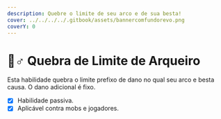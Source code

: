 ```yaml
---
description: Quebre o limite de seu arco e de sua besta!
cover: ../../../../.gitbook/assets/bannercomfundorevo.png
coverY: 0
---
```


# 🧗♂ Quebra de Limite de Arqueiro

Esta habilidade quebra o limite prefixo de dano no qual seu arco e besta causa. O dano adicional é fixo.

* [x] Habilidade passiva.
* [x] Aplicável contra mobs e jogadores.
